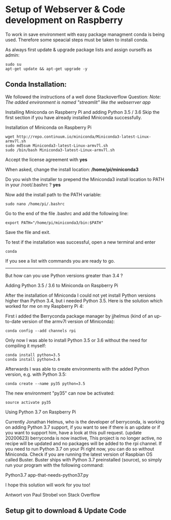 # Setup of Webserver & Code development on Raspberry
To work in save environment with easy package managment conda is being used. Therefore some speacial steps must be taken to install conda.

As always first update & upgrade package lists and assign ourselfs as admin:
```
sudo su
apt-get update && apt-get upgrade -y
```


## Conda Installation: 

We followed the instructions of a well done Stackoverflow Question:
*Note: The added environment is named "streamlit" like the webserrver app*

Installing Miniconda on Raspberry Pi and adding Python 3.5 / 3.6
Skip the first section if you have already installed Miniconda successfully.

Installation of Miniconda on Raspberry Pi

```
wget http://repo.continuum.io/miniconda/Miniconda3-latest-Linux-armv7l.sh
sudo md5sum Miniconda3-latest-Linux-armv7l.sh
sudo /bin/bash Miniconda3-latest-Linux-armv7l.sh
```
Accept the license agreement with **yes**

When asked, change the install location: **/home/pi/miniconda3**

Do you wish the installer to prepend the Miniconda3 install location to PATH in your /root/.bashrc ? **yes**

Now add the install path to the PATH variable:

```
sudo nano /home/pi/.bashrc
```

Go to the end of the file .bashrc and add the following line:
```
export PATH="/home/pi/miniconda3/bin:$PATH"
```

Save the file and exit.

To test if the installation was successful, open a new terminal and enter
```
conda
```
If you see a list with commands you are ready to go.

----------------------------
But how can you use Python versions greater than 3.4 ?

Adding Python 3.5 / 3.6 to Miniconda on Raspberry Pi

After the installation of Miniconda I could not yet install Python versions higher than Python 3.4, but i needed Python 3.5. Here is the solution which worked for me on my Raspberry Pi 4:

First i added the Berryconda package manager by jjhelmus (kind of an up-to-date version of the armv7l version of Miniconda):
```
conda config --add channels rpi
```
Only now I was able to install Python 3.5 or 3.6 without the need for compiling it myself:
```
conda install python=3.5
conda install python=3.6
```
Afterwards I was able to create environments with the added Python version, e.g. with Python 3.5:
```
conda create --name py35 python=3.5
```
The new environment "py35" can now be activated:
```
source activate py35
```
Using Python 3.7 on Raspberry Pi

Currently Jonathan Helmus, who is the developer of berryconda, is working on adding Python 3.7 support, if you want to see if there is an update or if you want to support him, have a look at this pull request. (update 20200623) berryconda is now inactive, This project is no longer active, no recipe will be updated and no packages will be added to the rpi channel. If you need to run Python 3.7 on your Pi right now, you can do so without Miniconda. Check if you are running the latest version of Raspbian OS called Buster. Buster ships with Python 3.7 preinstalled (source), so simply run your program with the following command:

Python3.7 app-that-needs-python37.py

I hope this solution will work for you too!

Antwort von Paul Strobel von Stack Overflow

## Setup git to download & Update Code

